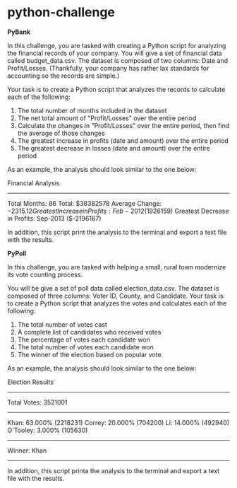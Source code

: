 # python-challenge

**PyBank**

In this challenge, you are tasked with creating a Python script for analyzing the financial records of your company. You will give a set of financial data called budget_data.csv. The dataset is composed of two columns: Date and Profit/Losses. (Thankfully, your company has rather lax standards for accounting so the records are simple.)

Your task is to create a Python script that analyzes the records to calculate each of the following:

1. The total number of months included in the dataset
2. The net total amount of "Profit/Losses" over the entire period
3. Calculate the changes in "Profit/Losses" over the entire period, then find the average of those changes
4. The greatest increase in profits (date and amount) over the entire period
5. The greatest decrease in losses (date and amount) over the entire period

As an example, the analysis should look similar to the one below:

Financial Analysis

----------------------------
Total Months: 86
Total: $38382578
Average  Change: $-2315.12
Greatest Increase in Profits: Feb-2012 ($1926159)
Greatest Decrease in Profits: Sep-2013 ($-2196167)

In addition, this script print the analysis to the terminal and export a text file with the results.

**PyPoll**

In this challenge, you are tasked with helping a small, rural town modernize its vote counting process.

You will be give a set of poll data called election_data.csv. The dataset is composed of three columns: Voter ID, County, and Candidate. Your task is to create a Python script that analyzes the votes and calculates each of the following:

1. The total number of votes cast
2. A complete list of candidates who received votes
3. The percentage of votes each candidate won
4. The total number of votes each candidate won
5. The winner of the election based on popular vote.

As an example, the analysis should look similar to the one below:

Election Results

-------------------------
Total Votes: 3521001

-------------------------
Khan: 63.000% (2218231)
Correy: 20.000% (704200)
Li: 14.000% (492940)
O'Tooley: 3.000% (105630)

-------------------------
Winner: Khan

-------------------------

In addition, this script printa the analysis to the terminal and export a text file with the results.
